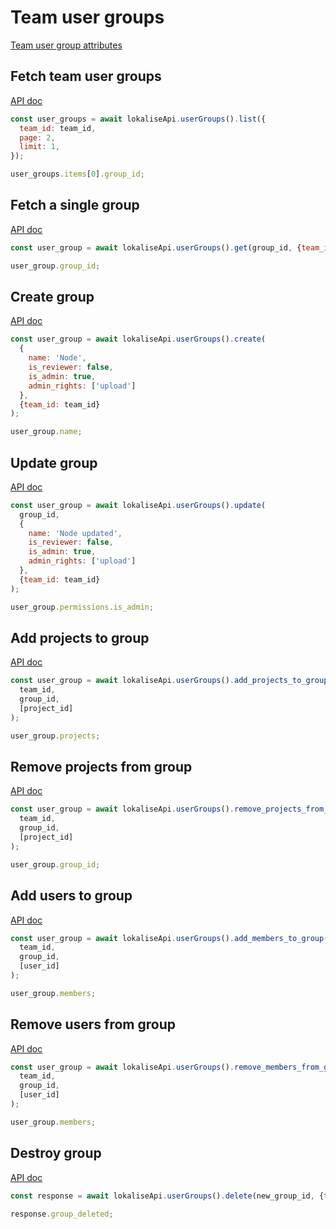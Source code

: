 # Team user groups

[Team user group attributes](https://developers.lokalise.com/reference/teamusergroups-object)

## Fetch team user groups

[API doc](https://developers.lokalise.com/reference/list-all-groups)

```js
const user_groups = await lokaliseApi.userGroups().list({
  team_id: team_id,
  page: 2,
  limit: 1,
});

user_groups.items[0].group_id;
```

## Fetch a single group

[API doc](https://developers.lokalise.com/reference/retrieve-a-group)

```js
const user_group = await lokaliseApi.userGroups().get(group_id, {team_id: team_id});

user_group.group_id;
```

## Create group

[API doc](https://developers.lokalise.com/reference/create-a-group)

```js
const user_group = await lokaliseApi.userGroups().create(
  {
    name: 'Node',
    is_reviewer: false,
    is_admin: true,
    admin_rights: ['upload']
  },
  {team_id: team_id}
);

user_group.name;
```

## Update group

[API doc](https://developers.lokalise.com/reference/update-a-group)

```js
const user_group = await lokaliseApi.userGroups().update(
  group_id,
  {
    name: 'Node updated',
    is_reviewer: false,
    is_admin: true,
    admin_rights: ['upload']
  },
  {team_id: team_id}
);

user_group.permissions.is_admin;
```

## Add projects to group

[API doc](https://developers.lokalise.com/reference/add-projects-to-group)

```js
const user_group = await lokaliseApi.userGroups().add_projects_to_group(
  team_id,
  group_id,
  [project_id]
);

user_group.projects;
```

## Remove projects from group

[API doc](https://developers.lokalise.com/reference/remove-projects-from-group)

```js
const user_group = await lokaliseApi.userGroups().remove_projects_from_group(
  team_id,
  group_id,
  [project_id]
);

user_group.group_id;
```

## Add users to group

[API doc](https://developers.lokalise.com/reference/add-members-to-group)

```js
const user_group = await lokaliseApi.userGroups().add_members_to_group(
  team_id,
  group_id,
  [user_id]
);

user_group.members;
```

## Remove users from group

[API doc](https://developers.lokalise.com/reference/remove-members-from-group)

```js
const user_group = await lokaliseApi.userGroups().remove_members_from_group(
  team_id,
  group_id,
  [user_id]
);

user_group.members;
```

## Destroy group

[API doc](https://developers.lokalise.com/reference/delete-a-group)

```js
const response = await lokaliseApi.userGroups().delete(new_group_id, {team_id: team_id});

response.group_deleted;
```
